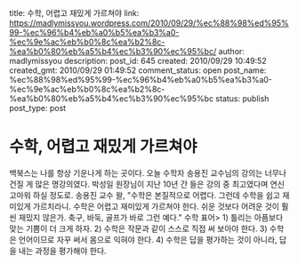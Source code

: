 title: 수학, 어렵고 재밌게 가르쳐야
link: https://madlymissyou.wordpress.com/2010/09/29/%ec%88%98%ed%95%99-%ec%96%b4%eb%a0%b5%ea%b3%a0-%ec%9e%ac%eb%b0%8c%ea%b2%8c-%ea%b0%80%eb%a5%b4%ec%b3%90%ec%95%bc/
author: madlymissyou
description: 
post_id: 645
created: 2010/09/29 10:49:52
created_gmt: 2010/09/29 01:49:52
comment_status: open
post_name: %ec%88%98%ed%95%99-%ec%96%b4%eb%a0%b5%ea%b3%a0-%ec%9e%ac%eb%b0%8c%ea%b2%8c-%ea%b0%80%eb%a5%b4%ec%b3%90%ec%95%bc
status: publish
post_type: post

# 수학, 어렵고 재밌게 가르쳐야

백북스는 나를 항상 기운나게 하는 곳이다. 오늘 수학자 송용진 교수님의 강의는 너무나 건질 게 많은 명강의였다. 박성일 원장님이 지난 10년 간 들은 강의 중 최고였다며 연신 고마워 하실 정도로. 송용진 교수 왈, "수학은 본질적으로 어렵다. 그런데 수학을 쉽고 재미있게 가르치라니. 수학은 어렵고 재미있게 가르쳐야 한다. 쉬운 것보다 어려운 것이 훨씬 재밌지 않은가. 축구, 바둑, 골프가 바로 그런 예다." 수학 표어> 1) 틀리는 아픔보다 맞는 기쁨이 더 크게 하자. 2) 수학은 작문과 같이 스스로 직접 써 보아야 한다. 3) 수학은 언어이므로 자꾸 써서 몸으로 익혀야 한다. 4) 수학은 답을 평가하는 것이 아니라, 답을 내는 과정을 평가해야 한다.
